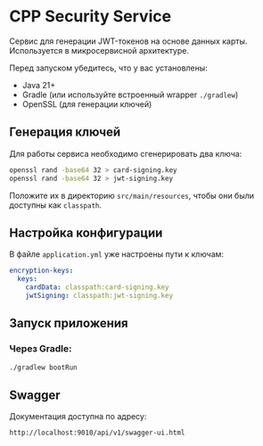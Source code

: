 # CPP Security Service

Сервис для генерации JWT-токенов на основе данных карты. Используется в микросервисной архитектуре.

Перед запуском убедитесь, что у вас установлены:

- Java 21+
- Gradle (или используйте встроенный wrapper `./gradlew`)
- OpenSSL (для генерации ключей)

## Генерация ключей

Для работы сервиса необходимо сгенерировать два ключа:

```bash
openssl rand -base64 32 > card-signing.key
openssl rand -base64 32 > jwt-signing.key
```

Положите их в директорию `src/main/resources`, чтобы они были доступны как `classpath`.

## Настройка конфигурации

В файле `application.yml` уже настроены пути к ключам:

```yaml
encryption-keys:
  keys:
    cardData: classpath:card-signing.key
    jwtSigning: classpath:jwt-signing.key
```

## Запуск приложения

### Через Gradle:

```bash
./gradlew bootRun
```

## Swagger

Документация доступна по адресу:

```
http://localhost:9010/api/v1/swagger-ui.html
```